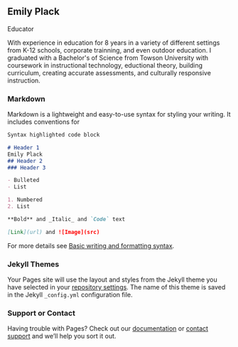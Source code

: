 <html>

<body>

<h2><span></span>Emily Plack</h2>
  <p> Educator </p>
</body>
</html>



With experience in education for 8 years in a variety of different settings from K-12 schools, corporate trainning, and even outdoor education. I graduated with a Bachelor's of Science from Towson University with coursework in instructional technology, eductional theory, building curriculum, creating accurate assessments, and culturally responsive instruction. 

### Markdown

Markdown is a lightweight and easy-to-use syntax for styling your writing. It includes conventions for

```markdown
Syntax highlighted code block

# Header 1
Emily Plack
## Header 2
### Header 3

- Bulleted
- List

1. Numbered
2. List

**Bold** and _Italic_ and `Code` text

[Link](url) and ![Image](src)
```

For more details see [Basic writing and formatting syntax](https://docs.github.com/en/github/writing-on-github/getting-started-with-writing-and-formatting-on-github/basic-writing-and-formatting-syntax).

### Jekyll Themes

Your Pages site will use the layout and styles from the Jekyll theme you have selected in your [repository settings](https://github.com/emplack/urban-spoon/settings/pages). The name of this theme is saved in the Jekyll `_config.yml` configuration file.

### Support or Contact

Having trouble with Pages? Check out our [documentation](https://docs.github.com/categories/github-pages-basics/) or [contact support](https://support.github.com/contact) and we’ll help you sort it out.
